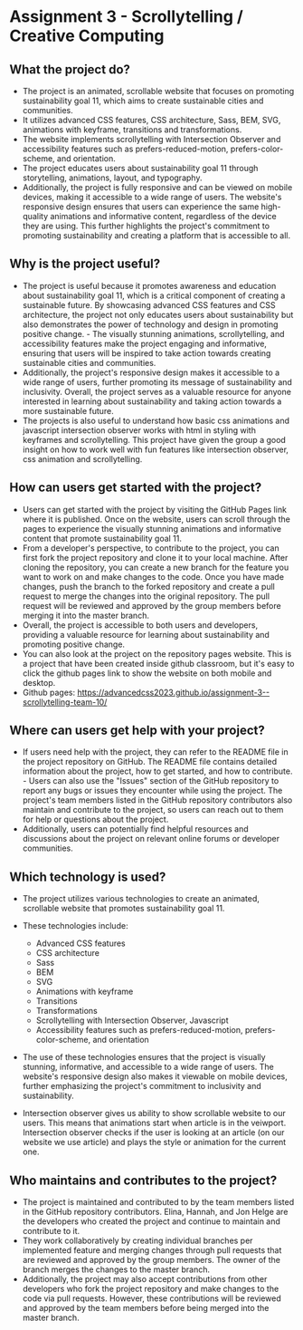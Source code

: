 # Assignment 3 - Scrollytelling / Creative Computing

## What the project do?

- The project is an animated, scrollable website that focuses on promoting sustainability goal 11, which aims to create sustainable cities and communities.
- It utilizes advanced CSS features, CSS architecture, Sass, BEM, SVG, animations with keyframe, transitions and transformations.
- The website implements scrollytelling with Intersection Observer and accessibility features such as prefers-reduced-motion, prefers-color-scheme, and orientation.
- The project educates users about sustainability goal 11 through storytelling, animations, layout, and typography.
- Additionally, the project is fully responsive and can be viewed on mobile devices, making it accessible to a wide range of users. The website's responsive design ensures that users can experience the same high-quality animations and informative content, regardless of the device they are using. This further highlights the project's commitment to promoting sustainability and creating a platform that is accessible to all.

## Why is the project useful?

- The project is useful because it promotes awareness and education about sustainability goal 11, which is a critical component of creating a sustainable future. By showcasing advanced CSS features and CSS architecture, the project not only educates users about sustainability but also demonstrates the power of technology and design in promoting positive change. - The visually stunning animations, scrollytelling, and accessibility features make the project engaging and informative, ensuring that users will be inspired to take action towards creating sustainable cities and communities.
- Additionally, the project's responsive design makes it accessible to a wide range of users, further promoting its message of sustainability and inclusivity. Overall, the project serves as a valuable resource for anyone interested in learning about sustainability and taking action towards a more sustainable future.
- The projects is also useful to understand how basic css animations and javascript intersection observer works with html in styling with keyframes and scrollytelling. This project have given the group a good insight on how to work well with fun features like intersection observer, css animation and scrollytelling.

## How can users get started with the project?

- Users can get started with the project by visiting the GitHub Pages link where it is published. Once on the website, users can scroll through the pages to experience the visually stunning animations and informative content that promote sustainability goal 11.
- From a developer's perspective, to contribute to the project, you can first fork the project repository and clone it to your local machine. After cloning the repository, you can create a new branch for the feature you want to work on and make changes to the code. Once you have made changes, push the branch to the forked repository and create a pull request to merge the changes into the original repository. The pull request will be reviewed and approved by the group members before merging it into the master branch.
- Overall, the project is accessible to both users and developers, providing a valuable resource for learning about sustainability and promoting positive change.
- You can also look at the project on the repository pages website. This is a project that have been created inside github classroom, but it's easy to click the github pages link to show the website on both mobile and desktop.
- Github pages: https://advancedcss2023.github.io/assignment-3--scrollytelling-team-10/

## Where can users get help with your project?

- If users need help with the project, they can refer to the README file in the project repository on GitHub. The README file contains detailed information about the project, how to get started, and how to contribute. - Users can also use the "Issues" section of the GitHub repository to report any bugs or issues they encounter while using the project. The project's team members listed in the GitHub repository contributors also maintain and contribute to the project, so users can reach out to them for help or questions about the project.
- Additionally, users can potentially find helpful resources and discussions about the project on relevant online forums or developer communities.

## Which technology is used?

- The project utilizes various technologies to create an animated, scrollable website that promotes sustainability goal 11.
- These technologies include:

  - Advanced CSS features
  - CSS architecture
  - Sass
  - BEM
  - SVG
  - Animations with keyframe
  - Transitions
  - Transformations
  - Scrollytelling with Intersection Observer, Javascript
  - Accessibility features such as prefers-reduced-motion, prefers-color-scheme, and orientation
- The use of these technologies ensures that the project is visually stunning, informative, and accessible to a wide range of users. The website's responsive design also makes it viewable on mobile devices, further emphasizing the project's commitment to inclusivity and sustainability.
- Intersection observer gives us ability to show scrollable website to our users. This means that animations start when article is in the veiwport. Intersection observer checks if the user is looking at an article (on our website we use article) and plays the style or animation for the current one.

## Who maintains and contributes to the project?

- The project is maintained and contributed to by the team members listed in the GitHub repository contributors. Elina, Hannah, and Jon Helge are the developers who created the project and continue to maintain and contribute to it.
- They work collaboratively by creating individual branches per implemented feature and merging changes through pull requests that are reviewed and approved by the group members. The owner of the branch merges the changes to the master branch.
- Additionally, the project may also accept contributions from other developers who fork the project repository and make changes to the code via pull requests. However, these contributions will be reviewed and approved by the team members before being merged into the master branch.
